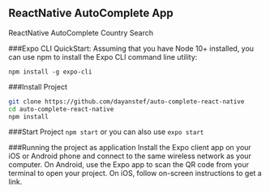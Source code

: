 ## ReactNative AutoComplete App

ReactNative AutoComplete Country Search

###Expo CLI QuickStart:
Assuming that you have Node 10+ installed, you can use npm to install the Expo CLI command line utility:

`npm install -g expo-cli`

###Install Project

```bash
git clone https://github.com/dayanstef/auto-complete-react-native
cd auto-complete-react-native
npm install
```

###Start Project
`npm start` or you can also use `expo start`

###Running the project as application
Install the Expo client app on your iOS or Android phone and connect to the same wireless network as your computer. On Android, use the Expo app to scan the QR code from your terminal to open your project. On iOS, follow on-screen instructions to get a link.
